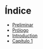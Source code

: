 # Índice 

* [Preliminar](preliminasr.md)
* [Prólogo](prologo.md)
* [Introduction](README.md)
* [Capítulo 1](capitulo_01.md)

